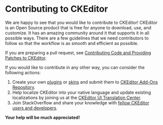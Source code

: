 # Contributing to CKEditor

We are happy to see that you would like to contribute to CKEditor! CKEditor is an Open Source product that is free for 
anyone to download, use, and customize. It has an amazing community around it that supports it in all possible ways.
There are a few guidelines that we need contributors to follow so that the workflow is as smooth and efficient as possible.

If you are preparing a pull request, see [Contributing Code and Providing Patches to CKEditor](http://docs.ckeditor.com/#!/guide/dev_contributing_code).

If you would like to contribute in any other way, you can consider the following actions:

1. Create your own [plugins](http://docs.ckeditor.com/#!/guide/plugin_sdk_sample) or [skins](http://docs.ckeditor.com/#!/guide/skin_sdk_intro)
and submit them to [CKEditor Add-Ons Repository](https://ckeditor.com/addons/plugins).
2. Help localize CKEditor into your native language and update existing localizations by joining us at the
[CKEditor UI Translation Center](https://www.transifex.com/ckeditor/ckeditor/).
3. Join StackOverflow and share your knowledge with [fellow CKEditor users and developers](http://stackoverflow.com/questions/tagged/ckeditor).

**Your help will be much appreciated!**
